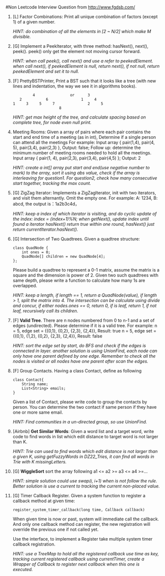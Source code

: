 #Non Leetcode Interview Question from http://www.fgdsb.com/

1.  [L] Factor Combinations: Print all unique combination of factors (except 1) of a given number. 

    *HINT: do combination of all the elements in [2 ~ N/2] which make M divisible.* 
    
2.  [G] Implement a PeekIterator, with three method: hasNext(), next(), peek(). peek() only get the element not 
    moving cursor forward. 
    
    *HINT: when call peek(), call next() and use a refer to peekedElement. when call next(), if peekedElement is null, 
    return next(), if not null, return peekedElement and set it to null.*

3.  [F] PrettyBSTPrinter, Print a BST such that it looks like a tree (with new lines and indentation, the way 
    we see it in algorithms books). 
    
    
                 4                or      3         
           2           6               1     4   
        1     3     5     7               2     5      
                             8

    *HINT: get max height of the tree, and calculate spacing based on complete tree, for node even null print.*

4.  Meeting Rooms: Given a array of pairs where each pair contains the start and end time of a meeting (as in int),
    Determine if a single person can attend all the meetings
    For example: Input array { pair(1,4), pair(4, 5), pair(3,4), pair(2,3) }, Output: false;
    Follow up: determine the minimum number of meeting rooms needed to hold all the meetings.
    Input array { pair(1, 4), pair(2,3), pair(3,4), pair(4,5) }; Output: 2
    
    *HINT: create a int[] array put start and end(use negative number to mark) to the array, sort it using abs value, 
    check if the array is interleaving for question1. 
    For question2, check how many consecutive start together, tracking the max count.*
    
7.  [G] ZigZag Iterator: Implements a ZigZagIterator, init with two iterators, and visit them alternantly. Omit the empty one. 
    For example: A: 1234, B: abcd, the output is：1a2b3c4d，
    
    *HINT: keep a index of which iterator is visiting, and do cyclic update of the index: index = (index+1)%N;
    when getNext(), update index until found a iterator hasNext() return true within one round, hasNext() just return 
    currentIterator.hasNext().* 
    
8.  [G] Intersection of Two Quadtrees.
    Given a quadtree structure:
        
        class QuadNode {
            int ones = 0;
            QuadNode[] children = new QuadNode[4];
        };
        
    Please build a quadtree to represent a 0-1 matrix, assume the matrix is a square and the dimension is power of 2.
    Given two such quadtrees with same depth, please write a function to calculate how many 1s are overlapped.
    
    *HINT: keep a length, if length == 1, return a QuadNode(value), if length > 1, split the matrix into 4.
    The intersection can be calculate using divide and concur, if either nodes.ones == 0, return 0, if is leaf, return 1, if
    not leaf, recursively call its children.*
    
9.  [F] **Valid Tree**. There are n nodes numbered from 0 to n-1 and a set of edges (undirected). Please determine if it is 
    a valid tree. For example: n = 5, edge set = {{0,1}, {0,2}, {2,3}, {2,4}}, Result: true
    n = 5, edge set = {{0,1}, {1,2}, {0,2}, {2,3}, {2,4}}, Result: false
    
    *HINT: sort the edge set by start, do BFS and check if the edges is connected in layer. another solution is using
    UnionFind, each node can only have one parent defined by one edge. Remember to check all the nodes is visited or 
    all nodes have one parent after scan the edges.*
    
10. [F] Group Contacts. Having a class Contact, define as following
        
        class Contact{
            String name;
            List<String> emails;
        }
    Given a list of Contact, please write code to group the contacts by person. You can determine the two contact if same person
    if they have one or more same email.
    
    *HINT: Find communities in a un-directed group, so use UnionFind.*
    
11. [Airbnb] **Get Similar Words**: Given a word list and a target word, write code to find words in list which edit distance to 
    target word is not larger than K.
      
    *HINT: Trie can used to find words which edit distance is not larger than a given K, using getFuzzyWords in DZ22_Tries, it can 
    find all words in Trie with K missingLetters.* 
    
12. [G] **WiggleSort** sort the array following a1 <= a2 >= a3 <= a4 >=...

    *HINT: simple solution could use swap(i, i+1) when is not follow the rule. Better solution is use a current to tracking the 
    current non-placed value.*
    
13. [G] Timer Callback Register. Given a system function to register a callback method at given time:
        
        register_system_timer_callback(long time, Callback callback)
    When given time is now or past, system will immediate call the callback. And only one callback method can register, the new 
    registration will override the previous one if not called yet.
     
    Use the interface, to implement a Register take multiple system timer callback registration.
    
    *HINT: use a TreeMap to hold all the registered callback use time as key, tracking current registered callback using currentTimer, 
    create a Wrapper of Callback to register next callback when this one is executed.*
    

    
    




        
                            
